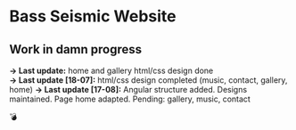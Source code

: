 # Bass Seismic Website

## Work in damn progress

**-> Last update:** home and gallery html/css design done  
**-> Last update [18-07]:** html/css design completed (music, contact, gallery, home)
**-> Last update [17-08]:** Angular structure added. Designs maintained. Page home adapted. Pending: gallery, music, contact

💣
